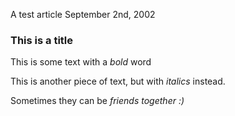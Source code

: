 A test article
September 2nd, 2002

### This is a title

This is some text with a *bold* word

This is another piece of text, but with _italics_ instead.

Sometimes they can be _friends_ *together* _*:)*_
